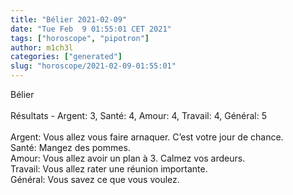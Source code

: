 ```yaml
---
title: "Bélier 2021-02-09"
date: "Tue Feb  9 01:55:01 CET 2021"
tags: ["horoscope", "pipotron"]
author: m1ch3l
categories: ["generated"]
slug: "horoscope/2021-02-09-01:55:01"
---
```


Bélier<br>
<br>
Résultats - Argent: 3, Santé: 4, Amour: 4, Travail: 4, Général: 5<br>
<br>
Argent:  Vous allez vous faire arnaquer. C’est votre jour de chance.<br>
Santé:   Mangez des pommes. <br>
Amour:   Vous allez avoir un plan à 3. Calmez vos ardeurs.<br>
Travail: Vous allez rater une réunion importante. <br>
Général: Vous savez ce que vous voulez.<br>

